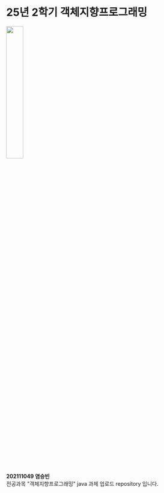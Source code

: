 # 25년 2학기 객체지향프로그래밍

<img src="https://github.com/user-attachments/assets/9c9ff280-a578-4b56-882d-22b742d65add" width=30%>


**202111049 염승빈**
<br>
전공과목 "객체지향프로그래밍" java 과제 업로드 repository 입니다.





